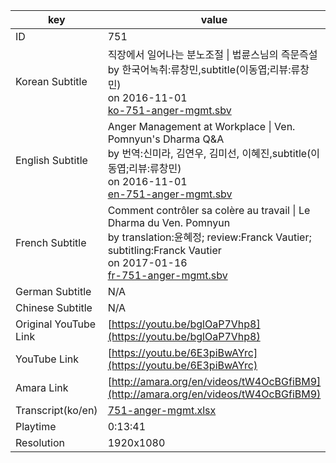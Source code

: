 |  key  |  value  |
|-------|---------|
| ID            | 751 |
| Korean Subtitle | 직장에서 일어나는 분노조절 \| 법륜스님의 즉문즉설<br>by 한국어녹취:류창민,subtitle(이동엽;리뷰:류창민)<br>on 2016-11-01<br>[ko-751-anger-mgmt.sbv](https://github.com/jungtosociety/dharma-qna/raw/master/sub/751/ko-751-anger-mgmt.sbv)<br>|
| English Subtitle | Anger Management at Workplace \| Ven. Pomnyun's Dharma Q&A<br>by 번역:신미라, 김연우, 김미선, 이혜진,subtitle(이동엽;리뷰:류창민)<br>on 2016-11-01<br>[en-751-anger-mgmt.sbv](https://github.com/jungtosociety/dharma-qna/raw/master/sub/751/en-751-anger-mgmt.sbv)<br>|
| French Subtitle | Comment contrôler sa colère au travail \| Le Dharma du Ven. Pomnyun<br>by translation:윤혜정; review:Franck Vautier; subtitling:Franck Vautier<br>on 2017-01-16<br>[fr-751-anger-mgmt.sbv](https://github.com/jungtosociety/dharma-qna/raw/master/sub/751/fr-751-anger-mgmt.sbv)<br>|
| German Subtitle | N/A |
| Chinese Subtitle | N/A |
| Original YouTube Link  | [https://youtu.be/bglOaP7Vhp8](https://youtu.be/bglOaP7Vhp8) |
| YouTube Link  | [https://youtu.be/6E3piBwAYrc](https://youtu.be/6E3piBwAYrc) |
| Amara Link    | [http://amara.org/en/videos/tW4OcBGfiBM9](http://amara.org/en/videos/tW4OcBGfiBM9) |
| Transcript(ko/en) | [751-anger-mgmt.xlsx](https://github.com/jungtosociety/dharma-qna/raw/master/sub/751/751-anger-mgmt.xlsx) |
| Playtime | 0:13:41 |
| Resolution | 1920x1080|
